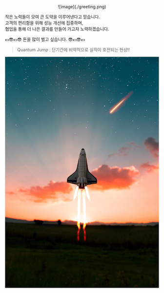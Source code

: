 <div align="center">
  ![image](./greeting.png)
</div>

작은 노력들이 모여 큰 도약을 이루어낸다고 믿습니다. <br>
고객의 편리함을 위해 성능 개선에 집중하며, <br>
협업을 통해 더 나은 결과를 만들어 가고자 노력하겠습니다.   

💵😎💵😎 돈을 많이 벌고 싶습니다. 😎💵😎💵


> Quantum Jump : 단기간에 비약적으로 실적이 호전되는 현상!! 

![image](./spaceship.jpg)










